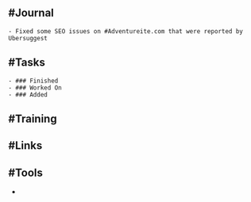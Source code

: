 ## #Journal
	- Fixed some SEO issues on #Adventureite.com that were reported by Ubersuggest
## #Tasks
	- ### Finished
	- ### Worked On
	- ### Added
## #Training
## #Links
## #Tools
-